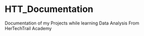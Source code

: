 # HTT_Documentation
Documentation of my Projects while learning Data Analysis From HerTechTrail Academy
